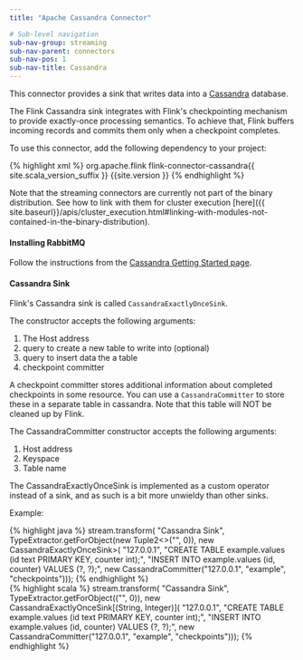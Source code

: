 ```yaml
---
title: "Apache Cassandra Connector"

# Sub-level navigation
sub-nav-group: streaming
sub-nav-parent: connectors
sub-nav-pos: 1
sub-nav-title: Cassandra
---
```

<!--
Licensed to the Apache Software Foundation (ASF) under one
or more contributor license agreements.  See the NOTICE file
distributed with this work for additional information
regarding copyright ownership.  The ASF licenses this file
to you under the Apache License, Version 2.0 (the
"License"); you may not use this file except in compliance
with the License.  You may obtain a copy of the License at

  http://www.apache.org/licenses/LICENSE-2.0

Unless required by applicable law or agreed to in writing,
software distributed under the License is distributed on an
"AS IS" BASIS, WITHOUT WARRANTIES OR CONDITIONS OF ANY
KIND, either express or implied.  See the License for the
specific language governing permissions and limitations
under the License.
-->

This connector provides a sink that writes data into a [Cassandra](https://cassandra.apache.org/) database.

The Flink Cassandra sink integrates with Flink's checkpointing mechanism to provide
exactly-once processing semantics. To achieve that, Flink buffers incoming records
and commits them only when a checkpoint completes.

To use this connector, add the following dependency to your project:

{% highlight xml %}
<dependency>
  <groupId>org.apache.flink</groupId>
  <artifactId>flink-connector-cassandra{{ site.scala_version_suffix }}</artifactId>
  <version>{{site.version }}</version>
</dependency>
{% endhighlight %}

Note that the streaming connectors are currently not part of the binary distribution. See how to link with them for cluster execution [here]({{ site.baseurl}}/apis/cluster_execution.html#linking-with-modules-not-contained-in-the-binary-distribution).

#### Installing RabbitMQ
Follow the instructions from the [Cassandra Getting Started page](http://wiki.apache.org/cassandra/GettingStarted).

#### Cassandra Sink

Flink's Cassandra sink is called `CassandraExactlyOnceSink`.

The constructor accepts the following arguments:

1. The Host address
2. query to create a new table to write into (optional)
3. query to insert data the a table
4. checkpoint committer

A checkpoint committer stores additional information about completed checkpoints
in some resource. You can use a `CassandraCommitter` to store these in a separate
table in cassandra. Note that this table will NOT be cleaned up by Flink.

The CassandraCommitter constructor accepts the following arguments:
1. Host address
2. Keyspace
3. Table name

The CassandraExactlyOnceSink is implemented as a custom operator
instead of a sink, and as such is a bit more unwieldy than other sinks.

Example:

<div class="codetabs" markdown="1">
<div data-lang="java" markdown="1">
{% highlight java %}
stream.transform(
  "Cassandra Sink",
  TypeExtractor.getForObject(new Tuple2<>("", 0)),
  new CassandraExactlyOnceSink<Tuple2<String, Integer>>(
    "127.0.0.1",
    "CREATE TABLE example.values (id text PRIMARY KEY, counter int);",
    "INSERT INTO example.values (id, counter) VALUES (?, ?);",
    new CassandraCommitter("127.0.0.1", "example", "checkpoints")));
{% endhighlight %}
</div>
<div data-lang="scala" markdown="1">
{% highlight scala %}
stream.transform(
  "Cassandra Sink",
  TypeExtractor.getForObject(("", 0)),
  new CassandraExactlyOnceSink[(String, Integer)](
    "127.0.0.1",
    "CREATE TABLE example.values (id text PRIMARY KEY, counter int);",
    "INSERT INTO example.values (id, counter) VALUES (?, ?);",
    new CassandraCommitter("127.0.0.1", "example", "checkpoints")));
{% endhighlight %}
</div>
</div>
